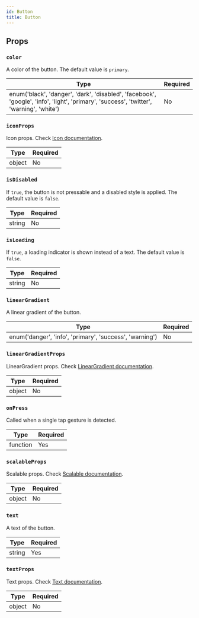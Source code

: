 ```yaml
---
id: Button
title: Button
---
```


## Props

### `color`

A color of the button. The default value is `primary`.

| Type                                                                                                                                    | Required |
| ----------------------------------------------------------------------------------------------------------------------------------------| -------- |
| enum('black', 'danger', 'dark', 'disabled', 'facebook', 'google', 'info', 'light', 'primary', 'success', 'twitter', 'warning', 'white') | No       |

### `iconProps`

Icon props. Check [Icon documentation](Icon.md#props).

| Type   | Required |
| -------| -------- |
| object | No       |

### `isDisabled`

If `true`, the button is not pressable and a disabled style is applied. The default value is `false`.

| Type   | Required |
| -------| -------- |
| string | No       |

### `isLoading`

If `true`, a loading indicator is shown instead of a text. The default value is `false`.

| Type   | Required |
| -------| -------- |
| string | No       |

### `linearGradient`

A linear gradient of the button.

| Type                                                    | Required |
| --------------------------------------------------------| -------- |
| enum('danger', 'info', 'primary', 'success', 'warning') | No       |

### `linearGradientProps`

LinearGradient props. Check [LinearGradient documentation](LinearGradient.md#props).

| Type   | Required |
| -------| -------- |
| object | No       |

### `onPress`

Called when a single tap gesture is detected.

| Type     | Required |
| ---------| -------- |
| function | Yes      |

### `scalableProps`

Scalable props. Check [Scalable documentation](Scalable.md#props).

| Type   | Required |
| -------| -------- |
| object | No       |

### `text`

A text of the button.

| Type   | Required |
| -------| -------- |
| string | Yes      |

### `textProps`

Text props. Check [Text documentation](Text.md#props).

| Type   | Required |
| -------| -------- |
| object | No       |
